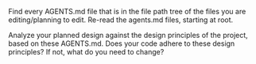 Find every AGENTS.md file that is in the file path tree of the files you are editing/planning to edit. Re-read the agents.md files, starting at root.

Analyze your planned design against the design principles of the project, based on these AGENTS.md. Does your code adhere to these design principles? If not, what do you need to change?